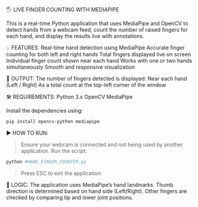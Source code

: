 🖐️ LIVE FINGER COUNTING WITH MEDIAPIPE

This is a real-time Python application that uses MediaPipe and OpenCV to detect hands from a webcam feed, count the number of raised fingers for each hand, and display the results live with annotations.

💡 FEATURES:
Real-time hand detection using MediaPipe
Accurate finger counting for both left and right hands
Total fingers displayed live on screen
Individual finger count shown near each hand
Works with one or two hands simultaneously
Smooth and responsive visualization

📂 OUTPUT:
The number of fingers detected is displayed:
  Near each hand (Left / Right)
  As a total count at the top-left corner of the window

🛠️ REQUIREMENTS:
Python 3.x
OpenCV
MediaPipe

Install the dependencies using:
```bash
pip install opencv-python mediapipe
```
▶️ HOW TO RUN:
>Ensure your webcam is connected and not being used by another application.
>Run the script:
```bash
python #HAND_FINGER_COUNTER.py
```
>Press ESC to exit the application.

🧠 LOGIC:
The application uses MediaPipe’s hand landmarks.
Thumb direction is determined based on hand side (Left/Right).
Other fingers are checked by comparing tip and lower joint positions.
